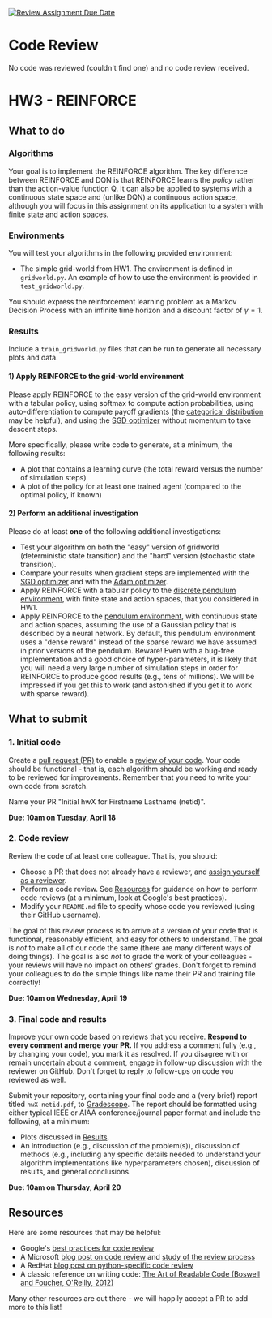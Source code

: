 [![Review Assignment Due Date](https://classroom.github.com/assets/deadline-readme-button-24ddc0f5d75046c5622901739e7c5dd533143b0c8e959d652212380cedb1ea36.svg)](https://classroom.github.com/a/gK_5lPDS)
# Code Review
No code was reviewed (couldn't find one) and no code review received. 

# HW3 - REINFORCE

## What to do

### Algorithms
Your goal is to implement the REINFORCE algorithm. The key difference between REINFORCE and DQN is that REINFORCE learns the *policy* rather than the action-value function Q. It can also be applied to systems with a continuous state space and (unlike DQN) a continuous action space, although you will focus in this assignment on its application to a system with finite state and action spaces.

### Environments

You will test your algorithms in the following provided environment:
- The simple grid-world from HW1. The environment is defined in `gridworld.py`. An example of how to use the environment is provided in `test_gridworld.py`.

You should express the reinforcement learning problem as a Markov Decision Process with an infinite time horizon and a discount factor of $\gamma = 1$.

### Results

Include a `train_gridworld.py` files that can be run to generate all necessary plots and data.

#### 1) Apply REINFORCE to the grid-world environment

Please apply REINFORCE to the easy version of the grid-world environment with a tabular policy, using softmax to compute action probabilities, using auto-differentiation to compute payoff gradients (the [categorical distribution](https://pytorch.org/docs/stable/distributions.html#categorical) may be helpful), and using the [SGD optimizer](https://pytorch.org/docs/stable/optim.html#torch.optim.SGD) without momentum to take descent steps.

More specifically, please write code to generate, at a minimum, the following results:
- A plot that contains a learning curve (the total reward versus the number of simulation steps)
- A plot of the policy for at least one trained agent (compared to the optimal policy, if known)

#### 2) Perform an additional investigation

Please do at least **one** of the following additional investigations:
* Test your algorithm on both the "easy" version of gridworld (deterministic state transition) and the "hard" version (stochastic state transition).
* Compare your results when gradient steps are implemented with the [SGD optimizer](https://pytorch.org/docs/stable/optim.html#torch.optim.SGD) and with the [Adam optimizer](https://pytorch.org/docs/stable/optim.html#torch.optim.Adam).
* Apply REINFORCE with a tabular policy to the [discrete pendulum environment](discrete_pendulum.py), with finite state and action spaces, that you considered in HW1.
* Apply REINFORCE to the [pendulum environment](pendulum.py), with continuous state and action spaces, assuming the use of a Gaussian policy that is described by a neural network. By default, this pendulum environment uses a "dense reward" instead of the sparse reward we have assumed in prior versions of the pendulum. Beware! Even with a bug-free implementation and a good choice of hyper-parameters, it is likely that you will need a very large number of simulation steps in order for REINFORCE to produce good results (e.g., tens of millions). We will be impressed if you get this to work (and astonished if you get it to work with sparse reward).

## What to submit

### 1. Initial code

Create a [pull request (PR)](https://docs.github.com/en/pull-requests/collaborating-with-pull-requests/proposing-changes-to-your-work-with-pull-requests/about-pull-requests) to enable a [review of your code](#2-code-review). Your code should be functional - that is, each algorithm should be working and ready to be reviewed for improvements. Remember that you need to write your own code from scratch.

Name your PR "Initial hwX for Firstname Lastname (netid)".

**Due: 10am on Tuesday, April 18**

### 2. Code review

Review the code of at least one colleague. That is, you should:
- Choose a PR that does not already have a reviewer, and [assign yourself as a reviewer]((https://docs.github.com/en/pull-requests/collaborating-with-pull-requests/reviewing-changes-in-pull-requests/about-pull-request-reviews)).
- Perform a code review. See [Resources](#resources) for guidance on how to perform code reviews (at a minimum, look at Google's best practices).
- Modify your `README.md` file to specify whose code you reviewed (using their GitHub username).

The goal of this review process is to arrive at a version of your code that is functional, reasonably efficient, and easy for others to understand. The goal is *not* to make all of our code the same (there are many different ways of doing things). The goal is also *not* to grade the work of your colleagues - your reviews will have no impact on others' grades. Don't forget to remind your colleagues to do the simple things like name their PR and training file correctly!

**Due: 10am on Wednesday, April 19**

### 3. Final code and results

Improve your own code based on reviews that you receive. **Respond to every comment and merge your PR.** If you address a comment fully (e.g., by changing your code), you mark it as resolved. If you disagree with or remain uncertain about a comment, engage in follow-up discussion with the reviewer on GitHub. Don't forget to reply to follow-ups on code you reviewed as well.

Submit your repository, containing your final code and a (very brief) report titled `hwX-netid.pdf`, to [Gradescope](https://uiuc-ae598-rl-2023-spring.github.io/resources/assignments/). The report should be formatted using either typical IEEE or AIAA conference/journal paper format and include the following, at a minimum:
- Plots discussed in [Results](#results).
- An introduction (e.g., discussion of the problem(s)), discussion of methods (e.g., including any specific details needed to understand your algorithm implementations like hyperparameters chosen), discussion of results, and general conclusions.

**Due: 10am on Thursday, April 20**

## Resources
Here are some resources that may be helpful:
* Google's [best practices for code review](https://google.github.io/eng-practices/review/reviewer/looking-for.html)
* A Microsoft [blog post on code review](https://devblogs.microsoft.com/appcenter/how-the-visual-studio-mobile-center-team-does-code-review/) and [study of the review process](https://www.microsoft.com/en-us/research/wp-content/uploads/2016/05/MS-Code-Review-Tech-Report-MSR-TR-2016-27.pdf)
* A RedHat [blog post on python-specific code review](https://access.redhat.com/blogs/766093/posts/2802001)
* A classic reference on writing code: [The Art of Readable Code (Boswell and Foucher, O'Reilly, 2012)](https://mcusoft.files.wordpress.com/2015/04/the-art-of-readable-code.pdf)

Many other resources are out there - we will happily accept a PR to add more to this list!
